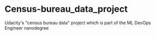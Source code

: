 # Census-bureau_data_project
Udacity's "census bureau data" project which is part of the ML DevOps Engineer nanodegree
